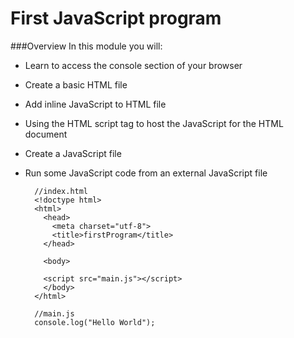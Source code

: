 # First JavaScript program 

###Overview 
In this module you will:
- Learn to access the console section of your browser
- Create a basic HTML file 
- Add inline JavaScript to HTML file
- Using the HTML script tag to host the JavaScript for the HTML document
- Create a JavaScript file 
- Run some JavaScript code from an external JavaScript file
        
        //index.html
        <!doctype html>
        <html>
          <head>
            <meta charset="utf-8">
            <title>firstProgram</title>
          </head>
          
          <body>
          
          <script src="main.js"></script>
          </body>
        </html>

        //main.js
        console.log("Hello World");
        
